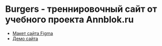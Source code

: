 # Burgers - треннировочный сайт от учебного проекта Annblok.ru

* [Макет сайта Figma](https://www.figma.com/file/xJUeLTkmw5EqqRzika8FAt/Burgers-Menu-(Copy)?node-id=0%3A99)
* [Демо сайта](https://psavon.github.io/Module01-Burger/menu.html)